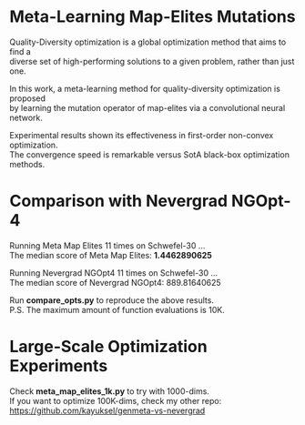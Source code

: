 # Meta-Learning Map-Elites Mutations

Quality-Diversity optimization is a global optimization method that aims to find a   
diverse set of high-performing solutions to a given problem, rather than just one.

In this work, a meta-learning method for quality-diversity optimization is proposed  
by learning the mutation operator of map-elites via a convolutional neural network.  

Experimental results shown its effectiveness in first-order non-convex optimization.  
The convergence speed is remarkable versus SotA black-box optimization methods.

# Comparison with Nevergrad NGOpt-4

Running Meta Map Elites 11 times on Schwefel-30 ...  
The median score of Meta Map Elites: **1.4462890625**

Running Nevergrad NGOpt4 11 times on Schwefel-30 ...  
The median score of Nevergrad NGOpt4: 889.81640625

Run **compare_opts.py** to reproduce the above results.  
P.S. The maximum amount of function evaluations is 10K.

# Large-Scale Optimization Experiments
Check **meta_map_elites_1k.py** to try with 1000-dims.  
If you want to optimize 100K-dims, check my other repo:  
https://github.com/kayuksel/genmeta-vs-nevergrad
